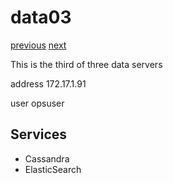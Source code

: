 # data03

[previous](../data02/) [next](../dockerub/)

This is the third of three data servers

address 172.17.1.91

user opsuser

## Services

  * Cassandra
  * ElasticSearch
